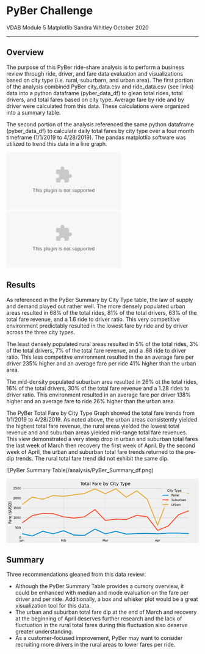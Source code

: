 # PyBer Challenge
VDAB Module 5 Matplotlib
Sandra Whitley
October 2020
**************
## Overview
The purpose of this PyBer ride-share analysis is to perform a business review through ride, driver, and fare data evaluation and visualizations based on city type (i.e. rural, suburbarn, and urban area). The first portion of the analysis combined PyBer city_data.csv and ride_data.csv (see links) data into a python dataframe (pyber_data_df) to glean total rides, total drivers, and total fares based on city type. Average fare by ride and by driver were calculated from this data. These calculations were organized into a summary table.

The second portion of the analysis referenced the same python dataframe (pyber_data_df) to calculate daily total fares by city type over a four month timeframe (1/1/2019 to 4/28/2019). The pandas matplotlib software was utilized to trend this data in a line graph.

![1. city_data.csv](/Resources/city_data.csv)
![2. ride_data.csv](/Resources/ride_data.csv)

## Results
As referenced in the PyBer Summary by City Type table, the law of supply and demand played out rather well. The more densely populated urban areas resulted in 68% of the total rides,  81% of the total drivers, 63% of the total fare revenue, and a 1.6 ride to driver ratio. This very competitive environment predictably resulted in the lowest fare by ride and by driver across the three city types. 

The least densely populated rural areas resulted in 5% of the total rides, 3% of the total drivers,  7% of the total fare revenue, and a .68 ride to driver ratio. This less competitve environment resulted in the an average fare per driver 235% higher and an average fare per ride 41% higher than the urban area.

The mid-density populated suburban area resulted in 26% ot the total rides, 16% of the total drivers, 30% of the total fare revenue and a 1.28 rides to driver ratio. This environment resulted in an average fare per driver 138% higher and an average fare to ride 26% higher than the urban area.

The PyBer Total Fare by City Type Graph showed the total fare trends from 1/1/2019 to 4/28/2019. As noted above, the urban areas consistently yielded the highest total fare revenue, the rural areas yielded the lowest total revenue and and suburban areas yielded mid-range total fare revenues. This view demonstrated a very steep drop in urban and suburban total fares the last week of March then recovery the first week of April. By the second week of April, the urban and suburban total fare trends returned to the pre-dip trends. The rural total fare trend did not exhibit the same dip.

![PyBer Summary Table(/analysis/PyBer_Summary_df.png)



![PyBer Total Fare by City Type Graph](/analysis/PyBer_fare_summary.png)

## Summary
Three recommendations gleaned from this data review:
* Although the PyBer Summary Table provides a cursory overview, it could be enhanced with median and mode evaluation on the fare per driver and per ride. Additionally, a box and whisker plot would be a great visualization tool for this data.
* The urban and suburban total fare dip at the end of March and recovery at the beginning of April deserves further research and the lack of fluctuation in the rural total fares during this fluctuation also deserve greater understanding.
* As a customer-focused improvement, PyBer may want to consider recruiting more drivers in the rural areas to lower fares per ride.

